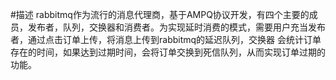 #描述
rabbitmq作为流行的消息代理商，基于AMPQ协议开发，有四个主要的成员，发布者，队列，交换器和消费者。为实现延时消费的模式，需要用户充当发布者，通过点击订单上传，将消息上传到rabbitmq的延迟队列，交换器
会统计订单存在的时间，如果达到过期时间，会将订单交换到死信队列，从而实现订单过期的功能。
